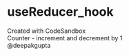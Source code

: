 # useReducer_hook
Created with CodeSandbox
<br />
Counter - increment and decrement by 1 
<br />
@deepakgupta
